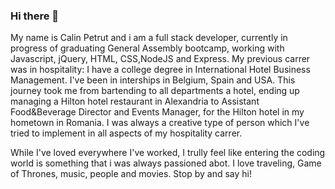 ### Hi there 👋

My name is Calin Petrut and i am a full stack developer, currently in progress of graduating General Assembly bootcamp, 
working with Javascript, jQuery, HTML, CSS,NodeJS and Express. My previous carrer was in hospitality: I have a college degree in
International Hotel Business Management. I've been in interships in Belgium, Spain and USA. This journey took me from bartending 
to all departments a hotel, ending up managing a Hilton hotel restaurant in Alexandria to Assistant Food&Beverage Director and Events Manager,
for the Hilton hotel in my hometown in Romania. I was always a creative type of person which I've tried to implement in all aspects of my hospitality carrer.

While I've loved everywhere I've worked, I trully feel like entering the coding world is something that i was always
passioned abot. I love traveling, Game of Thrones, music, people and movies. Stop by and say hi!
<!--
**Calinpet/Calinpet** is a ✨ _special_ ✨ repository because its `README.md` (this file) appears on your GitHub profile.

Here are some ideas to get you started:

- 🔭 I’m currently working on daily labs and weekly projects.
- 🌱 I’m currently learning Javascript, jQuery, HTML, CSS,NodeJS and Express.
- 👯 I’m looking to collaborate on ...
- 🤔 I’m looking for help with ...
- 💬 Ask me about ...
- 📫 How to reach me: calin.petrut86@gmail.com
- 😄 Pronouns: he/him
- ⚡ Fun fact: ...
-->
